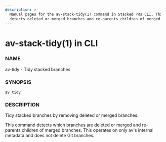 ```yaml
---
description: >-
  Manual pages for the av-stack-tidy(1) command in Stacked PRs CLI. This command
  detects deleted or merged branches and re-parents children of merged branches.
---
```


# av-stack-tidy(1) in CLI

### NAME

av-tidy - Tidy stacked branches

### SYNOPSIS

```synopsis
av tidy
```

### DESCRIPTION

Tidy stacked branches by removing deleted or merged branches.

This command detects which branches are deleted or merged and re-parents children of merged branches. This operates on only av's internal metadata and does not delete Git branches.
